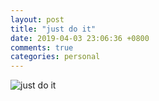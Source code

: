 ```yaml
---
layout: post
title: "just do it"
date: 2019-04-03 23:06:36 +0800
comments: true
categories: personal
---
```

![just do it](http://r.photo.store.qq.com/psb?/V13NDf2z0mYlRS/4HwxLNVwSNnsKxEabpax8YokU30H4CmdPrpmKWICa9A!/r/dDUBAAAAAAAA)
